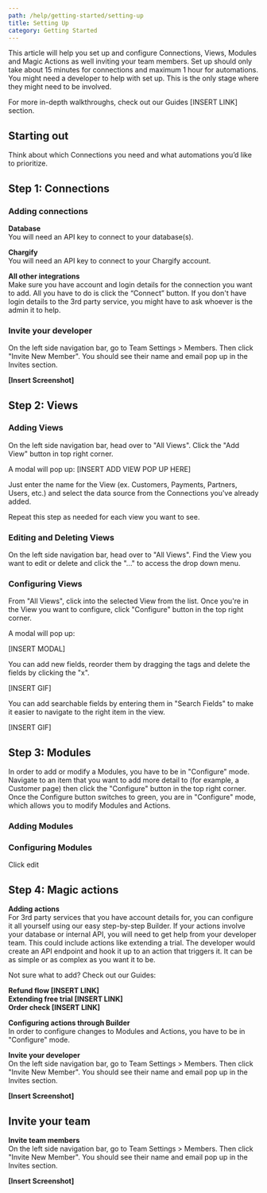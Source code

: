 ```yaml
---
path: /help/getting-started/setting-up
title: Setting Up
category: Getting Started
---
```

This article will help you set up and configure Connections, Views, Modules and Magic Actions as well inviting your team members. Set up should only take about 15 minutes for connections and maximum 1 hour for automations. You might need a developer to help with set up. This is the only stage where they might need to be involved. 

For more in-depth walkthroughs, check out our Guides \[INSERT LINK] section.

## Starting out

Think about which Connections you need and what automations you’d like to prioritize.

## Step 1: Connections

### Adding connections

**Database**\
You will need an API key to connect to your database(s).

**Chargify**\
You will need an API key to connect to your Chargify account.

**All other integrations**\
Make sure you have account and login details for the connection you want to add. All you have to do is click the “Connect” button. If you don't have login details to the 3rd party service, you might have to ask whoever is the admin it to help.

### Invite your developer
On the left side navigation bar, go to Team Settings > Members. Then click "Invite New Member". You should see their name and email pop up in the Invites section.

**\[Insert Screenshot]**

## Step 2: Views

### Adding Views
On the left side navigation bar, head over to "All Views". Click the "Add View" button in top right corner.

A modal will pop up:
[INSERT ADD VIEW POP UP HERE]

Just enter the name for the View (ex. Customers, Payments, Partners, Users, etc.) and select the data source from the Connections you've already added.

Repeat this step as needed for each view you want to see.

### Editing and Deleting Views

On the left side navigation bar, head over to "All Views". Find the View you want to edit or delete and click the "..." to access the drop down menu.

### Configuring Views
From "All Views", click into the selected View from the list. Once you're in the View you want to configure, click "Configure" button in the top right corner.  

A modal will pop up:

\[INSERT MODAL]

You can add new fields, reorder them by dragging the tags and delete the fields by clicking the "x".

\[INSERT GIF]

You can add searchable fields by entering them in "Search Fields" to make it easier to navigate to the right item in the view.

\[INSERT GIF]

## Step 3: Modules

In order to add or modify a Modules, you have to be in "Configure" mode. Navigate to an item that you want to add more detail to (for example, a Customer page) then click the "Configure" button in the top right corner. Once the Configure button switches to green, you are in "Configure" mode, which allows you to modify Modules and Actions.

### Adding Modules



### Configuring Modules



Click edit 

## Step 4: Magic actions

**Adding actions**\
For 3rd party services that you have account details for, you can configure it all yourself using our easy step-by-step Builder. If your actions involve your database or internal API, you will need to get help from your developer team. This could include actions like extending a trial. The developer would create an API endpoint and hook it up to an action that triggers it. It can be as simple or as complex as you want it to be.

Not sure what to add? Check out our Guides:

**Refund flow \[INSERT LINK]**\
**Extending free trial \[INSERT LINK]**\
**Order check \[INSERT LINK]**

**Configuring actions through Builder**\
In order to configure changes to Modules and Actions, you have to be in "Configure" mode.

**Invite your developer**\
On the left side navigation bar, go to Team Settings > Members. Then click "Invite New Member". You should see their name and email pop up in the Invites section.

**\[Insert Screenshot]**

## **Invite your team**

**Invite team members**\
On the left side navigation bar, go to Team Settings > Members. Then click "Invite New Member". You should see their name and email pop up in the Invites section.

**\[Insert Screenshot]**
